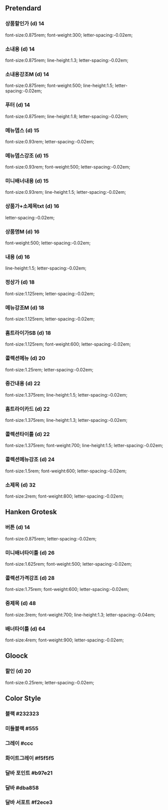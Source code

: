 ## Pretendard
### 상품할인가 (d) 14 
font-size:0.875rem; font-weight:300; letter-spacing:-0.02em;
### 소내용 (d) 14
font-size:0.875rem; line-height:1.3; letter-spacing:-0.02em;
### 소내용강조M (d) 14
font-size:0.875rem; font-weight:500; line-height:1.5; letter-spacing:-0.02em;
### 푸터 (d) 14
font-size:0.875rem; line-height:1.8; letter-spacing:-0.02em;
### 메뉴뎁스 (d) 15
font-size:0.93rem; letter-spacing:-0.02em;
### 메뉴뎁스강조 (d) 15
font-size:0.93rem; font-weight:500; letter-spacing:-0.02em;
### 미니배너내용 (d) 15
font-size:0.93rem; line-height:1.5; letter-spacing:-0.02em;
### 상품가+소제목txt (d) 16
letter-spacing:-0.02em;
### 상품명M (d) 16
font-weight:500; letter-spacing:-0.02em;
### 내용 (d) 16
line-height:1.5; letter-spacing:-0.02em;
### 정상가 (d) 18
font-size:1.125rem; letter-spacing:-0.02em;
### 메뉴강조M (d) 18
font-size:1.125rem; letter-spacing:-0.02em;
### 홈트라이가SB (d) 18
font-size:1.125rem; font-weight:600; letter-spacing:-0.02em;
### 콜렉션메뉴 (d) 20
font-size:1.25rem; letter-spacing:-0.02em;
### 중간내용 (d) 22
font-size:1.375rem; line-height:1.5; letter-spacing:-0.02em;
### 홈트라이카드 (d) 22
font-size:1.375rem; line-height:1.3; letter-spacing:-0.02em;
### 콜렉션타이틀 (d) 22
font-size:1.375rem; font-weight:700; line-height:1.5; letter-spacing:-0.02em;
### 콜렉션메뉴강조 (d) 24
font-size:1.5rem; font-weight:600; letter-spacing:-0.02em;
### 소제목 (d) 32
font-size:2rem; font-weight:800; letter-spacing:-0.02em;

## Hanken Grotesk
### 버튼 (d) 14
font-size:0.875rem; letter-spacing:-0.02em;
### 미니배너타이틀 (d) 26
font-size:1.625rem; font-weight:500; letter-spacing:-0.02em;
### 콜렉션가격강조 (d) 28
font-size:1.75rem; font-weight:600; letter-spacing:-0.02em;
### 중제목 (d) 48
font-size:3rem; font-weight:700; line-height:1.3; letter-spacing:-0.04em;
### 배너타이틀 (d) 64
font-size:4rem; font-weight:900; letter-spacing:-0.02em;

## Gloock
### 할인 (d) 20
font-size:0.25rem; letter-spacing:-0.02em;


## Color Style
### 블랙 #232323
### 미들블랙 #555
### 그레이 #ccc
### 화이트그레이 #f5f5f5
### 달바 포인트 #b97e21
### 달바 #dba858
### 달바 서포트 #f2ece3